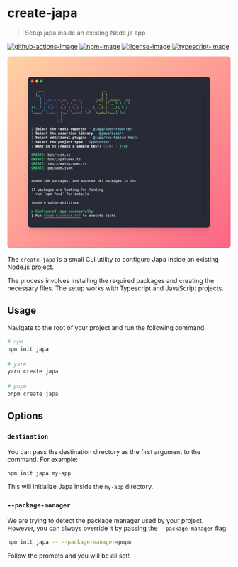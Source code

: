 # create-japa
> Setup japa inside an existing Node.js app

[![github-actions-image]][github-actions-url] [![npm-image]][npm-url] [![license-image]][license-url] [![typescript-image]][typescript-url]

![](./banner.png)

The `create-japa` is a small CLI utility to configure Japa inside an existing Node.js project.

The process involves installing the required packages and creating the necessary files. The setup works with Typescript and JavaScript projects.

## Usage
Navigate to the root of your project and run the following command.

```sh
# npm
npm init japa

# yarn
yarn create japa

# pnpm
pnpm create japa
```

## Options

### `destination`

You can pass the destination directory as the first argument to the command. For example:

```sh
npm init japa my-app
```

This will initialize Japa inside the `my-app` directory.

### `--package-manager`

We are trying to detect the package manager used by your project. However, you can always override it by passing the `--package-manager` flag.

```sh
npm init japa -- --package-manager=pnpm
```

Follow the prompts and you will be all set!

[github-actions-image]: https://img.shields.io/github/actions/workflow/status/japa/create-japa/test.yml?style=for-the-badge
[github-actions-url]: https://github.com/japa/create-japa/actions/workflows/test.yml "github-actions"

[npm-image]: https://img.shields.io/npm/v/create-japa.svg?style=for-the-badge&logo=npm
[npm-url]: https://npmjs.org/package/create-japa "npm"

[license-image]: https://img.shields.io/npm/l/create-japa?color=blueviolet&style=for-the-badge
[license-url]: LICENSE.md "license"

[typescript-image]: https://img.shields.io/badge/Typescript-294E80.svg?style=for-the-badge&logo=typescript
[typescript-url]:  "typescript"
